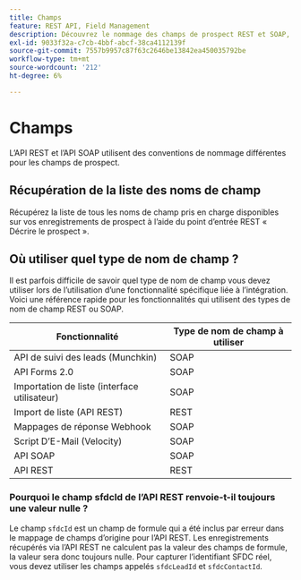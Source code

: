 ```yaml
---
title: Champs
feature: REST API, Field Management
description: Découvrez le nommage des champs de prospect REST et SOAP, répertoriez les champs via REST, décrivez le prospect, le mappage des fonctionnalités, la raison pour laquelle sfdcId est nul et utilisez sfdcLeadId ou sfdcContactId.
exl-id: 9033f32a-c7cb-4bbf-abcf-38ca4112139f
source-git-commit: 7557b9957c87f63c2646be13842ea450035792be
workflow-type: tm+mt
source-wordcount: '212'
ht-degree: 6%

---
```


# Champs

L’API REST et l’API SOAP utilisent des conventions de nommage différentes pour les champs de prospect.

## Récupération de la liste des noms de champ

Récupérez la liste de tous les noms de champ pris en charge disponibles sur vos enregistrements de prospect à l’aide du point d’entrée REST « Décrire le prospect ».

## Où utiliser quel type de nom de champ ?

Il est parfois difficile de savoir quel type de nom de champ vous devez utiliser lors de l’utilisation d’une fonctionnalité spécifique liée à l’intégration. Voici une référence rapide pour les fonctionnalités qui utilisent des types de nom de champ REST ou SOAP.

| Fonctionnalité | Type de nom de champ à utiliser |
|--- |--- |
| API de suivi des leads (Munchkin) | SOAP |
| API Forms 2.0 | SOAP |
| Importation de liste (interface utilisateur) | SOAP |
| Import de liste (API REST) | REST |
| Mappages de réponse Webhook | SOAP |
| Script D’E-Mail (Velocity) | SOAP |
| API SOAP | SOAP |
| API REST | REST |

### Pourquoi le champ sfdcId de l’API REST renvoie-t-il toujours une valeur nulle ?

Le champ `sfdcId` est un champ de formule qui a été inclus par erreur dans le mappage de champs d’origine pour l’API REST. Les enregistrements récupérés via l’API REST ne calculent pas la valeur des champs de formule, la valeur sera donc toujours nulle. Pour capturer l’identifiant SFDC réel, vous devez utiliser les champs appelés `sfdcLeadId` et `sfdcContactId`.
